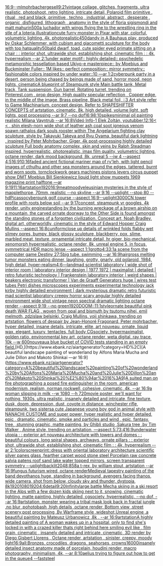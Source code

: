 [16:9](https://www.ebank.nz/aiartgenerator?category=16%3A9)[--ml](https://www.ebank.nz/aiartgenerator?category=--ml)[mohrbacher](https://www.ebank.nz/aiartgenerator?category=mohrbacher)[gesell](https://www.ebank.nz/aiartgenerator?category=gesell)[9:21](https://www.ebank.nz/aiartgenerator?category=9%3A21)[vintage collage, glitches, fragments, ultra realistic, photoshoot, retro lighting, intricate detail, Polaroid film primitive , ritual , red and black ,primitive , techno , industrial, abstract , desperate , organic ,disfigured, lithograph , anatomy in the style of floria sigismondi and matt mahurin](https://www.ebank.nz/aiartgenerator?category=vintage%20collage%2C%20glitches%2C%20fragments%2C%20ultra%20realistic%2C%20photoshoot%2C%20retro%20lighting%2C%20intricate%20detail%2C%20Polaroid%20film%20primitive%20%2C%20ritual%20%2C%20red%20and%20black%20%2Cprimitive%20%2C%20techno%20%2C%20industrial%2C%20abstract%20%2C%20desperate%20%2C%20organic%20%2Cdisfigured%2C%20lithograph%20%2C%20anatomy%20in%20the%20style%20of%20floria%20sigismondi%20and%20matt%20mahurin)[500](https://www.ebank.nz/aiartgenerator?category=500)[a luchador with wings flying the to the wrestling ring in the stle of a loteria illustration](https://www.ebank.nz/aiartgenerator?category=a%20luchador%20with%20wings%20flying%20the%20to%20the%20wrestling%20ring%20in%20the%20stle%20of%20a%20loteria%20illustration)[cute furry monster in Pixar with star, colorful, volumetric lighting, 4k, photorealistic](https://www.ebank.nz/aiartgenerator?category=cute%20furry%20monster%20in%20Pixar%20with%20star%2C%20colorful%2C%20volumetric%20lighting%2C%204k%2C%20photorealistic)[450](https://www.ebank.nz/aiartgenerator?category=450)[dandy in A Bauhaus play, produced by Oskar Schlemmer, with cubism and giacometti sculpture for the body with top hat](https://www.ebank.nz/aiartgenerator?category=dandy%20in%20A%20Bauhaus%20play%2C%20produced%20by%20Oskar%20Schlemmer%2C%20with%20cubism%20and%20giacometti%20sculpture%20for%20the%20body%20with%20top%20hat)[quality](https://www.ebank.nz/aiartgenerator?category=quality)[50](https://www.ebank.nz/aiartgenerator?category=50)[](https://www.ebank.nz/aiartgenerator?category=)[bald dwarf, toad, cute spider eyed primate sitting on a chair  : : interior shot, ultrawide shot, establishing shot, cinematic film : : 4k, hyperrealism --ar 2:1](https://www.ebank.nz/aiartgenerator?category=bald%20dwarf%2C%20toad%2C%20cute%20spider%20eyed%20primate%20sitting%20on%20a%20chair%20%20%3A%20%3A%20interior%20shot%2C%20ultrawide%20shot%2C%20establishing%20shot%2C%20cinematic%20film%20%3A%20%3A%204k%2C%20hyperrealism%20--ar%202%3A1)[under water motif:: highly detailed:: psychedelic metamorphic tessellation based Ukiyo-e masterpiece:: by Moebius and Buckminster Fuller:: 1M likes:: perfect composition:: mirror symmetry:: fashionable colors inspired by under water::10 —ar 1:2](https://www.ebank.nz/aiartgenerator?category=under%20water%20motif%3A%3A%20highly%20detailed%3A%3A%20psychedelic%20metamorphic%20tessellation%20based%20Ukiyo-e%20masterpiece%3A%3A%20by%20Moebius%20and%20Buckminster%20Fuller%3A%3A%201M%20likes%3A%3A%20perfect%20composition%3A%3A%20mirror%20symmetry%3A%3A%20fashionable%20colors%20inspired%20by%20under%20water%3A%3A10%20%E2%80%94ar%201%3A2)[cyberpunk party in a desert, person being chased by beings made of sand, horror mood, neon lights, cinematic](https://www.ebank.nz/aiartgenerator?category=cyberpunk%20party%20in%20a%20desert%2C%20person%20being%20chased%20by%20beings%20made%20of%20sand%2C%20horror%20mood%2C%20neon%20lights%2C%20cinematic)[A blueprint of Steampunk style Main battle tank,  Metal track,  Tank suspension, Gun barrel, Rotating turret, trending on Pinterest.com  , prop design, High quality specular reflection , Copper  edge, in the middle of the image, Brass pipeline,  Black metal foil,  ::3  Art style refer to Game Machinarium.  concept design, Refer to SHAPESHIFTER CONCEPTS  of artstation, cinematic,  8k, high detailed,  volume light,  soft lights,  post processing    --ar 9:7   --no dof](https://www.ebank.nz/aiartgenerator?category=A%20blueprint%20of%20Steampunk%20style%20Main%20battle%20tank%2C%20%20Metal%20track%2C%20%20Tank%20suspension%2C%20Gun%20barrel%2C%20Rotating%20turret%2C%20trending%20on%20Pinterest.com%20%20%2C%20prop%20design%2C%20High%20quality%20specular%20reflection%20%2C%20Copper%20%20edge%2C%20in%20the%20middle%20of%20the%20image%2C%20Brass%20pipeline%2C%20%20Black%20metal%20foil%2C%20%20%3A%3A3%20%20Art%20style%20refer%20to%20Game%20Machinarium.%20%20concept%20design%2C%20Refer%20to%20SHAPESHIFTER%20CONCEPTS%20%20of%20artstation%2C%20cinematic%2C%20%208k%2C%20high%20detailed%2C%20%20volume%20light%2C%20%20soft%20lights%2C%20%20post%20processing%20%20%20%20--ar%209%3A7%20%20%20--no%20dof)[16:9](https://www.ebank.nz/aiartgenerator?category=16%3A9)[8:10](https://www.ebank.nz/aiartgenerator?category=8%3A10)[spikes](https://www.ebank.nz/aiartgenerator?category=spikes)[minimal oil painting realistic Milana Vayntrub --ar 16:8](https://www.ebank.nz/aiartgenerator?category=minimal%20oil%20painting%20realistic%20Milana%20Vayntrub%20--ar%2016%3A8)[Videó Infó-1 Elek Zoltán, youtubber,](https://www.ebank.nz/aiartgenerator?category=Vide%C3%B3%20Inf%C3%B3-1%20Elek%20Zolt%C3%A1n%2C%20youtubber%2C)[12:16](https://www.ebank.nz/aiartgenerator?category=12%3A16)[< < , shin elesh-norn wide shot of leather ash coal soot igneous venom spawn rathalos dark souls rooster within The Angelarium fighting clay sculpture, style by Takayuki Takeya and Ryu Oyama, beautiful dark lightning , inspired by Peter Mohrbacher, Giger, 4k post-processing highly detailed sculpture Full body anatomy complex, skin and veins by Ralph Steadman inspired, hyperrealistic, photorealistic, imax film quality, volumetric lighting, octane render, dark mood background, 8k, unreal 5 --iw 4 --aspect 4:5](https://www.ebank.nz/aiartgenerator?category=%3C%20%3C%20%2C%20shin%20elesh-norn%20wide%20shot%20of%20leather%20ash%20coal%20soot%20igneous%20venom%20spawn%20rathalos%20dark%20souls%20rooster%20within%20The%20Angelarium%20fighting%20clay%20sculpture%2C%20style%20by%20Takayuki%20Takeya%20and%20Ryu%20Oyama%2C%20beautiful%20dark%20lightning%20%2C%20inspired%20by%20Peter%20Mohrbacher%2C%20Giger%2C%204k%20post-processing%20highly%20detailed%20sculpture%20Full%20body%20anatomy%20complex%2C%20skin%20and%20veins%20by%20Ralph%20Steadman%20inspired%2C%20hyperrealistic%2C%20photorealistic%2C%20imax%20film%20quality%2C%20volumetric%20lighting%2C%20octane%20render%2C%20dark%20mood%20background%2C%208k%2C%20unreal%205%20--iw%204%20--aspect%204%3A5)[16:9](https://www.ebank.nz/aiartgenerator?category=16%3A9)[10:16](https://www.ebank.nz/aiartgenerator?category=10%3A16)[faded ancient fictional mariner map of ry'leh, with light pencil images of cthulhu and other sea monsters around the edges, tattered, burnt and worn spots, torn](https://www.ebank.nz/aiartgenerator?category=faded%20ancient%20fictional%20mariner%20map%20of%20ry%27leh%2C%20with%20light%20pencil%20images%20of%20cthulhu%20and%20other%20sea%20monsters%20around%20the%20edges%2C%20tattered%2C%20burnt%20and%20worn%20spots%2C%20torn)[clockwork gears machines pistons levers circus puppet show DMT  Moebius Bill Sienkiewicz liquid light show muppets 1969 magazine print halftone —ar 9:19](https://www.ebank.nz/aiartgenerator?category=clockwork%20gears%20machines%20pistons%20levers%20circus%20puppet%20show%20DMT%20%20Moebius%20Bill%20Sienkiewicz%20liquid%20light%20show%20muppets%201969%20magazine%20print%20halftone%20%E2%80%94ar%209%3A19)[11:16](https://www.ebank.nz/aiartgenerator?category=11%3A16)[artstation](https://www.ebank.nz/aiartgenerator?category=artstation)[1920](https://www.ebank.nz/aiartgenerator?category=1920)[16:9](https://www.ebank.nz/aiartgenerator?category=16%3A9)[meat](https://www.ebank.nz/aiartgenerator?category=meat)[moody](https://www.ebank.nz/aiartgenerator?category=moody)[eleusinian mysteries in the style of mapplethorpe, 70mm, realistic --no skyline --ar 9:16 --uplight --stop 80 --hd](https://www.ebank.nz/aiartgenerator?category=eleusinian%20mysteries%20in%20the%20style%20of%20mapplethorpe%2C%2070mm%2C%20realistic%20--no%20skyline%20--ar%209%3A16%20--uplight%20--stop%2080%20--hd)[Picasso](https://www.ebank.nz/aiartgenerator?category=Picasso)[cyberpunk golf course --aspect 16:9](https://www.ebank.nz/aiartgenerator?category=cyberpunk%20golf%20course%20--aspect%2016%3A9)[--uplight](https://www.ebank.nz/aiartgenerator?category=--uplight)[3000](https://www.ebank.nz/aiartgenerator?category=3000)[CN tower profile with roots below soil --ar 9:17](https://www.ebank.nz/aiartgenerator?category=CN%20tower%20profile%20with%20roots%20below%20soil%20--ar%209%3A17)[concept, steampunk vr googles, 4k render, unity engine](https://www.ebank.nz/aiartgenerator?category=concept%2C%20steampunk%20vr%20googles%2C%204k%20render%2C%20unity%20engine)[standing by the burning wreckage of a brown airship on a mountain, the carved ornate doorway to the Other Side is found amongst the standing stones of a forgotten civilization. Concept art, Noah Bradley, digital art, otherworldly, cinematic in the style of Edward Hopper Craig Mullins --aspect 16:8](https://www.ebank.nz/aiartgenerator?category=standing%20by%20the%20burning%20wreckage%20of%20a%20brown%20airship%20on%20a%20mountain%2C%20the%20carved%20ornate%20doorway%20to%20the%20Other%20Side%20is%20found%20amongst%20the%20standing%20stones%20of%20a%20forgotten%20civilization.%20Concept%20art%2C%20Noah%20Bradley%2C%20digital%20art%2C%20otherworldly%2C%20cinematic%20in%20the%20style%20of%20Edward%20Hopper%20Craig%20Mullins%20--aspect%2016%3A8)[cuniform](https://www.ebank.nz/aiartgenerator?category=cuniform)[close up details of wrinkled folds flabby wet slimey pores, bumpy, black glossy sculpture, blackberry, pox, slime, marbled meat, texture, ornamental intricate detail, hr giger, bio-mechanical, xenomorph hyperrealistic, octane render, 8k, unreal engine 5, in focus, symmetrical HDR macro lense --aspect 1:1](https://www.ebank.nz/aiartgenerator?category=close%20up%20details%20of%20wrinkled%20folds%20flabby%20wet%20slimey%20pores%2C%20bumpy%2C%20black%20glossy%20sculpture%2C%20blackberry%2C%20pox%2C%20slime%2C%20marbled%20meat%2C%20texture%2C%20ornamental%20intricate%20detail%2C%20hr%20giger%2C%20bio-mechanical%2C%20xenomorph%20hyperrealistic%2C%20octane%20render%2C%208k%2C%20unreal%20engine%205%2C%20in%20focus%2C%20symmetrical%20HDR%20macro%20lense%20--aspect%201%3A1)[grotto](https://www.ebank.nz/aiartgenerator?category=grotto)[4:3](https://www.ebank.nz/aiartgenerator?category=4%3A3)[](https://www.ebank.nz/aiartgenerator?category=)[3:1](https://www.ebank.nz/aiartgenerator?category=3%3A1)[a scene from the computer game Destiny 2](https://www.ebank.nz/aiartgenerator?category=a%20scene%20from%20the%20computer%20game%20Destiny%202)[7:5](https://www.ebank.nz/aiartgenerator?category=7%3A5)[big tube. swimming --ar 16:9](https://www.ebank.nz/aiartgenerator?category=big%20tube.%20swimming%20--ar%2016%3A9)[hair](https://www.ebank.nz/aiartgenerator?category=hair)[gross melting tumor monsters eating dinner, laughing, grotty, gnarly, old polaroid, 1984, high detail, hyper-realism](https://www.ebank.nz/aiartgenerator?category=gross%20melting%20tumor%20monsters%20eating%20dinner%2C%20laughing%2C%20grotty%2C%20gnarly%2C%20old%20polaroid%2C%201984%2C%20high%20detail%2C%20hyper-realism)[4:6](https://www.ebank.nz/aiartgenerator?category=4%3A6)[—land](https://www.ebank.nz/aiartgenerator?category=%E2%80%94land)[mad scientist laboratory | wide shot of interior room | laboratory interior design | 1977 1972 | maximalist | detailed | retro futuristic technology | Frankenstein laboratory interior | weird shapes | beakers electronic transformer | Van de Graaff Generators huge | wires test tubes Petri dishes microscopes experiments experimental technology jack kirby highly detailed environment | dark mysterious dramatic retro futuristic mad scientist laboratory creepy horror scary angular highly detailed environment wide shot vintage neon spectral dramatic lighting octane render --aspect 9:19 --no green](https://www.ebank.nz/aiartgenerator?category=mad%20scientist%20laboratory%20%7C%20wide%20shot%20of%20interior%20room%20%7C%20laboratory%20interior%20design%20%7C%201977%201972%20%7C%20maximalist%20%7C%20detailed%20%7C%20retro%20futuristic%20technology%20%7C%20Frankenstein%20laboratory%20interior%20%7C%20weird%20shapes%20%7C%20beakers%20electronic%20transformer%20%7C%20Van%20de%20Graaff%20Generators%20huge%20%7C%20wires%20test%20tubes%20Petri%20dishes%20microscopes%20experiments%20experimental%20technology%20jack%20kirby%20highly%20detailed%20environment%20%7C%20dark%20mysterious%20dramatic%20retro%20futuristic%20mad%20scientist%20laboratory%20creepy%20horror%20scary%20angular%20highly%20detailed%20environment%20wide%20shot%20vintage%20neon%20spectral%20dramatic%20lighting%20octane%20render%20--aspect%209%3A19%20--no%20green)[1920](https://www.ebank.nz/aiartgenerator?category=1920)[DOOM::1](https://www.ebank.nz/aiartgenerator?category=DOOM%3A%3A1)[1:1](https://www.ebank.nz/aiartgenerator?category=1%3A1)[style](https://www.ebank.nz/aiartgenerator?category=style)[ornate beautiful pink death WAR FLAG , woven from opal and bismuth by tsutomu nihei, emil melmoth, zdzislaw belsinki, Craig Mullins, yoji shinkawa, trending on artstation, flowers of despair by Jean-Honoré Fragonard, Peter mohrbacher, hyper detailed, insane details, intricate, elite, art nouveau, ornate, liquid wax, elegant, luxury, tentacles, full body CGsociety, hypermaximalist, golden ratio, environmental key art, octane render, weta digital, ray trace, 10k --w 600](https://www.ebank.nz/aiartgenerator?category=ornate%20beautiful%20pink%20death%20WAR%20FLAG%20%2C%20woven%20from%20opal%20and%20bismuth%20by%20tsutomu%20nihei%2C%20emil%20melmoth%2C%20zdzislaw%20belsinki%2C%20Craig%20Mullins%2C%20yoji%20shinkawa%2C%20trending%20on%20artstation%2C%20flowers%20of%20despair%20by%20Jean-Honor%C3%A9%20Fragonard%2C%20Peter%20mohrbacher%2C%20hyper%20detailed%2C%20insane%20details%2C%20intricate%2C%20elite%2C%20art%20nouveau%2C%20ornate%2C%20liquid%20wax%2C%20elegant%2C%20luxury%2C%20tentacles%2C%20full%20body%20CGsociety%2C%20hypermaximalist%2C%20golden%20ratio%2C%20environmental%20key%20art%2C%20octane%20render%2C%20weta%20digital%2C%20ray%20trace%2C%2010k%20--w%20600)[nouveau](https://www.ebank.nz/aiartgenerator?category=nouveau)[a blue bucket of COVID tests standing in an empty field.](https://www.ebank.nz/aiartgenerator?category=a%20blue%20bucket%20of%20COVID%20tests%20standing%20in%20an%20empty%20field.)[HD,](https://www.ebank.nz/aiartgenerator?category=HD%2C)[A beautiful landscape painting of wonderland by Alfons Maria Mucha and Julie Dillon and Makoto Shinkai —ar 16:9](https://www.ebank.nz/aiartgenerator?category=A%20beautiful%20landscape%20painting%20of%20wonderland%20by%20Alfons%20Maria%20Mucha%20and%20Julie%20Dillon%20and%20Makoto%20Shinkai%20%E2%80%94ar%2016%3A9)[A suited man on fire photographing a posed fire extinguisher in the room, american modernism, realism, norman rockwell, cohesive, cinematic, 4k, --ar 16:9](https://www.ebank.nz/aiartgenerator?category=A%20suited%20man%20on%20fire%20photographing%20a%20posed%20fire%20extinguisher%20in%20the%20room%2C%20american%20modernism%2C%20realism%2C%20norman%20rockwell%2C%20cohesive%2C%20cinematic%2C%204k%2C%20--ar%2016%3A9)[a woman slipping in milk --w 1080 --h 720](https://www.ebank.nz/aiartgenerator?category=a%20woman%20slipping%20in%20milk%20--w%201080%20--h%20720)[movie poster, we'll want for nothing, 1930s, ultra realistic, insanely detailed and intricate, fine texture, dusk, doom, depression, dust, coyote in distance, winchester rifle, steampunk, two sisters](https://www.ebank.nz/aiartgenerator?category=movie%20poster%2C%20we%27ll%20want%20for%20nothing%2C%201930s%2C%20ultra%20realistic%2C%20insanely%20detailed%20and%20intricate%2C%20fine%20texture%2C%20dusk%2C%20doom%2C%20depression%2C%20dust%2C%20coyote%20in%20distance%2C%20winchester%20rifle%2C%20steampunk%2C%20two%20sisters)[a cute Japanese young boy god in animal style with NANACHI CUSTOME and super power, hyper realistic and hyper detailed, epic , dramatic, cinematic, smoke and particles and wind , epic, fantasy, tree, ,stunning graphic, matte painting, by Ghibli studio ,Sakura tree ,by Tim Walker , Anime style, trending on artstation, —aspect 5:7](https://www.ebank.nz/aiartgenerator?category=a%20cute%20Japanese%20young%20boy%20god%20in%20animal%20style%20with%20NANACHI%20CUSTOME%20and%20super%20power%2C%20hyper%20realistic%20and%20hyper%20detailed%2C%20epic%20%2C%20dramatic%2C%20cinematic%2C%20smoke%20and%20particles%20and%20wind%20%2C%20epic%2C%20fantasy%2C%20tree%2C%20%2Cstunning%20graphic%2C%20matte%20painting%2C%20by%20Ghibli%20studio%20%2CSakura%20tree%20%2Cby%20Tim%20Walker%20%2C%20Anime%20style%2C%20trending%20on%20artstation%2C%20%E2%80%94aspect%205%3A7)[3:4](https://www.ebank.nz/aiartgenerator?category=3%3A4)[16:9](https://www.ebank.nz/aiartgenerator?category=16%3A9)[underwater utopia : : exterior art nouveau architecture with towers and domes : : beautiful colours, long spiral shapes, archways, ornate pillars : : exterior shot, ultrawide shot, establishing shot, cinematic film : : 4k, hyperrealism --ar 2:1](https://www.ebank.nz/aiartgenerator?category=underwater%20utopia%20%3A%20%3A%20exterior%20art%20nouveau%20architecture%20with%20towers%20and%20domes%20%3A%20%3A%20beautiful%20colours%2C%20long%20spiral%20shapes%2C%20archways%2C%20ornate%20pillars%20%3A%20%3A%20exterior%20shot%2C%20ultrawide%20shot%2C%20establishing%20shot%2C%20cinematic%20film%20%3A%20%3A%204k%2C%20hyperrealism%20--ar%202%3A1)[color](https://www.ebank.nz/aiartgenerator?category=color)[screenprint::](https://www.ebank.nz/aiartgenerator?category=screenprint%3A%3A)[dress with oriental laboratory architecture scientific silver panes glass ,fearther carpet wood stone steel Porcelain raw concrete salvia patens roof sand lake water topped mirrors, screen transparent symmetry --uplight](https://www.ebank.nz/aiartgenerator?category=dress%20with%20oriental%20laboratory%20architecture%20scientific%20silver%20panes%20glass%20%2Cfearther%20carpet%20wood%20stone%20steel%20Porcelain%20raw%20concrete%20salvia%20patens%20roof%20sand%20lake%20water%20topped%20mirrors%2C%20screen%20transparent%20symmetry%20--uplight)[backlit](https://www.ebank.nz/aiartgenerator?category=backlit)[2048:858](https://www.ebank.nz/aiartgenerator?category=2048%3A858)[a t-rex, by william stout, artstation --ar 16:9](https://www.ebank.nz/aiartgenerator?category=a%20t-rex%2C%20by%20william%20stout%2C%20artstation%20--ar%2016%3A9)[fungus futurism wired, octane render](https://www.ebank.nz/aiartgenerator?category=fungus%20futurism%20wired%2C%20octane%20render)[Medieval tapestry painting of the band devo](https://www.ebank.nz/aiartgenerator?category=Medieval%20tapestry%20painting%20of%20the%20band%20devo)[thanos huge, standing in background, avengers facing thanos, wide camera, shot from below, cloudy sky and thunder, dystopia, 8k](https://www.ebank.nz/aiartgenerator?category=thanos%20huge%2C%20standing%20in%20background%2C%20avengers%20facing%20thanos%2C%20wide%20camera%2C%20shot%20from%20below%2C%20cloudy%20sky%20and%20thunder%2C%20dystopia%2C%208k)[1920](https://www.ebank.nz/aiartgenerator?category=1920)[1080](https://www.ebank.nz/aiartgenerator?category=1080)[1920](https://www.ebank.nz/aiartgenerator?category=1920)[4:6](https://www.ebank.nz/aiartgenerator?category=4%3A6)[detail](https://www.ebank.nz/aiartgenerator?category=detail)[](https://www.ebank.nz/aiartgenerator?category=)[9:20](https://www.ebank.nz/aiartgenerator?category=9%3A20)[Infinity](https://www.ebank.nz/aiartgenerator?category=Infinity)[large battle Mecha skiing in a ski resort in the Alps with a few dozen kids skiing next to it, snowing, cinematic lighting, matte painting, highly detailed, cgsociety, hyperrealistic, --no dof, --ar 16:9](https://www.ebank.nz/aiartgenerator?category=large%20battle%20Mecha%20skiing%20in%20a%20ski%20resort%20in%20the%20Alps%20with%20a%20few%20dozen%20kids%20skiing%20next%20to%20it%2C%20snowing%2C%20cinematic%20lighting%2C%20matte%20painting%2C%20highly%20detailed%2C%20cgsociety%2C%20hyperrealistic%2C%20--no%20dof%2C%20--ar%2016%3A9)[artstation, monster wearing a tribal mask look back in fractal jungle ,no blur  ,pohotobash ,high details  ,octane render, Bottom view ,street scenery,post processing ,By Warframe style ,wideshot,Unreal engine ,a beautiful painting by Mateusz Urbanowicz ,8k , --ar 16:9](https://www.ebank.nz/aiartgenerator?category=artstation%2C%20monster%20wearing%20a%20tribal%20mask%20look%20back%20in%20fractal%20jungle%20%2Cno%20blur%20%20%2Cpohotobash%20%2Chigh%20details%20%20%2Coctane%20render%2C%20Bottom%20view%20%2Cstreet%20scenery%2Cpost%20processing%20%2CBy%20Warframe%20style%20%2Cwideshot%2CUnreal%20engine%20%2Ca%20beautiful%20painting%20by%20Mateusz%20Urbanowicz%20%2C8k%20%2C%20--ar%2016%3A9)[artstation](https://www.ebank.nz/aiartgenerator?category=artstation)[A highly detailed painting of A woman wakes up in a hospital, only to find she's locked in with a crazed killer thats right behind here smiling evil like , film grain, cinematic , insanely detailed and intricate, cinematic, 3D render by Diego Gisbert Llorens , Octane render, artstation , sinister, creepy, moody light](https://www.ebank.nz/aiartgenerator?category=A%20highly%20detailed%20painting%20of%20A%20woman%20wakes%20up%20in%20a%20hospital%2C%20only%20to%20find%20she%27s%20locked%20in%20with%20a%20crazed%20killer%20thats%20right%20behind%20here%20smiling%20evil%20like%20%2C%20film%20grain%2C%20cinematic%20%2C%20insanely%20detailed%20and%20intricate%2C%20cinematic%2C%203D%20render%20by%20Diego%20Gisbert%20Llorens%20%2C%20Octane%20render%2C%20artstation%20%2C%20sinister%2C%20creepy%2C%20moody%20light)[16:9](https://www.ebank.nz/aiartgenerator?category=16%3A9)[all:Bronzes, crocodiles, dragons, seahorses, crowns](https://www.ebank.nz/aiartgenerator?category=all%3ABronzes%2C%20crocodiles%2C%20dragons%2C%20seahorses%2C%20crowns)[16000](https://www.ebank.nz/aiartgenerator?category=16000)[insanely detailed insect anatomy made of porcelain, houdini render, macro photography, minimalism, 4k, --ar 8:10](https://www.ebank.nz/aiartgenerator?category=insanely%20detailed%20insect%20anatomy%20made%20of%20porcelain%2C%20houdini%20render%2C%20macro%20photography%2C%20minimalism%2C%204k%2C%20--ar%208%3A10)[aelius trying to figure out how to get in the queue4 --fast](https://www.ebank.nz/aiartgenerator?category=aelius%20trying%20to%20figure%20out%20how%20to%20get%20in%20the%20queue4%20--fast)[steel](https://www.ebank.nz/aiartgenerator?category=steel)